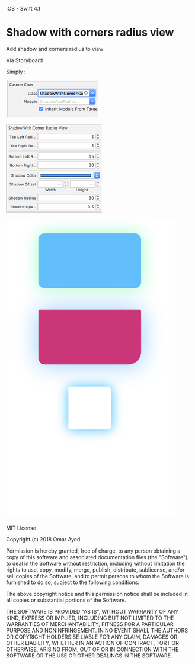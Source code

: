 iOS - Swift 4.1

# Shadow with corners radius view
Add shadow and corners radius to view

Via Storyboard

Simply : 

![alt text](https://github.com/omrapp/shadow-radius-view/blob/master/Screen%20Shot%202018-05-19%20at%2011.34.12%20AM.png
)

![alt text](https://github.com/omrapp/shadow-radius-view/blob/master/Screen%20Shot%202018-05-19%20at%2011.28.09%20AM.png
)

![alt text](https://github.com/omrapp/shadow-radius-view/blob/master/Screen%20Shot%202018-05-19%20at%2011.27.26%20AM.png
)



MIT License

Copyright (c) 2018 Omar Ayed

Permission is hereby granted, free of charge, to any person obtaining a copy
of this software and associated documentation files (the "Software"), to deal
in the Software without restriction, including without limitation the rights
to use, copy, modify, merge, publish, distribute, sublicense, and/or sell
copies of the Software, and to permit persons to whom the Software is
furnished to do so, subject to the following conditions:

The above copyright notice and this permission notice shall be included in all
copies or substantial portions of the Software.

THE SOFTWARE IS PROVIDED "AS IS", WITHOUT WARRANTY OF ANY KIND, EXPRESS OR
IMPLIED, INCLUDING BUT NOT LIMITED TO THE WARRANTIES OF MERCHANTABILITY,
FITNESS FOR A PARTICULAR PURPOSE AND NONINFRINGEMENT. IN NO EVENT SHALL THE
AUTHORS OR COPYRIGHT HOLDERS BE LIABLE FOR ANY CLAIM, DAMAGES OR OTHER
LIABILITY, WHETHER IN AN ACTION OF CONTRACT, TORT OR OTHERWISE, ARISING FROM,
OUT OF OR IN CONNECTION WITH THE SOFTWARE OR THE USE OR OTHER DEALINGS IN THE
SOFTWARE.
